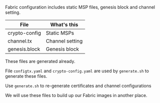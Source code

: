 Fabric configuration includes static MSP files, genesis block and channel setting.

|File|What's this|
|----|-----------|
|crypto-config|Static MSPs|
|channel.tx|Channel setting|
|genesis.block|Genesis block|

These files are generated already.

File `configtx.yaml` and `crypto-config.yaml` are used by `generate.sh` to generate these files.

Use `generate.sh` to re-generate certificates and channel configurations

We will use these files to build up our Fabric images in another place.
